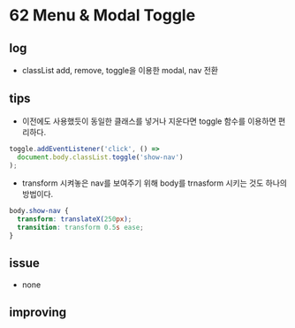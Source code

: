 # 62 Menu & Modal Toggle

## log

- classList add, remove, toggle을 이용한 modal, nav 전환

## tips

- 이전에도 사용했듯이 동일한 클래스를 넣거나 지운다면 toggle 함수를 이용하면 편리하다.

```javascript
toggle.addEventListener('click', () =>
  document.body.classList.toggle('show-nav')
);
```

- transform 시켜놓은 nav를 보여주기 위해 body를 trnasform 시키는 것도 하나의 방법이다.

```css
body.show-nav {
  transform: translateX(250px);
  transition: transform 0.5s ease;
}
```

## issue

- none

## improving
